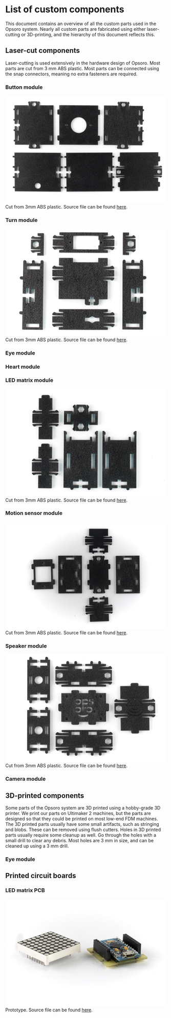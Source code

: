 # List of custom components
This document contains an overview of all the custom parts used in the Opsoro
system. Nearly all custom parts are fabricated using either laser-cutting or
3D-printing, and the hierarchy of this document reflects this.

## Laser-cut components
Laser-cutting is used extensively in the hardware design of Opsoro. Most parts
are cut from 3 mm ABS plastic. Most parts can be connected using the
snap connectors, meaning no extra fasteners are required.

### Button module
![](/images/button-module/laser-cut.jpg)
Cut from 3mm ABS plastic. Source file can be found [here](https://github.com/OPSORO/BUILD/blob/master/modules/button/button_module.3dm).

### Turn module
![](/images/turn-module/laser-cut.jpg)
Cut from 3mm ABS plastic. Source file can be found [here](https://github.com/OPSORO/BUILD/blob/master/modules/turn/turn_module.3dm).

### Eye module

### Heart module

### LED matrix module
![](/images/led-matrix-module/laser-cut.jpg)
Cut from 3mm ABS plastic. Source file can be found [here](https://github.com/OPSORO/BUILD/blob/master/modules/matrix/matrix_module_new.3dm).

### Motion sensor module
![](/images/motion-sensor-module/laser-cut.jpg)
Cut from 3mm ABS plastic. Source file can be found [here](https://github.com/OPSORO/BUILD/blob/master/modules/pir-motion/pir-motion.3dm).

### Speaker module
![](/images/speaker-module/laser-cut.jpg)
Cut from 3mm ABS plastic. Source file can be found [here](https://github.com/OPSORO/BUILD/blob/master/modules/speaker/speaker_module.3dm).

### Camera module

## 3D-printed components
Some parts of the Opsoro system are 3D printed using a hobby-grade 3D printer.
We print our parts on Ultimaker 2 machines, but the parts are designed so that
they could be printed on most low-end FDM machines. The 3D printed parts usually
have some small artifacts, such as stringing and blobs. These can be removed
using flush cutters. Holes in 3D printed parts usually require some cleanup as
well. Go through the holes with a small drill to clear any debris. Most holes
are 3 mm in size, and can be cleaned up using a 3 mm drill.

### Eye module

## Printed circuit boards

### LED matrix PCB
![](/images/led-matrix-module/matrix-pcb.jpg)
Prototype. Source file can be found [here](https://github.com/OPSORO/BUILD/tree/master/modules/matrix/led-matrix-proto).
